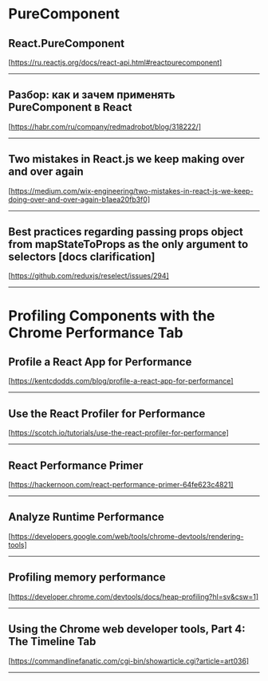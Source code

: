 # PureComponent

## React.PureComponent 

[https://ru.reactjs.org/docs/react-api.html#reactpurecomponent]

---

## Разбор: как и зачем применять PureComponent в React

[https://habr.com/ru/company/redmadrobot/blog/318222/]

---

## Two mistakes in React.js we keep making over and over again

[https://medium.com/wix-engineering/two-mistakes-in-react-js-we-keep-doing-over-and-over-again-b1aea20fb3f0]

---

## Best practices regarding passing props object from mapStateToProps as the only argument to selectors [docs clarification]

[https://github.com/reduxjs/reselect/issues/294]

---

# Profiling Components with the Chrome Performance Tab

## Profile a React App for Performance

[https://kentcdodds.com/blog/profile-a-react-app-for-performance]

---

## Use the React Profiler for Performance

[https://scotch.io/tutorials/use-the-react-profiler-for-performance]

---

## React Performance Primer

[https://hackernoon.com/react-performance-primer-64fe623c4821]

---

## Analyze Runtime Performance

[https://developers.google.com/web/tools/chrome-devtools/rendering-tools]

---

## Profiling memory performance

[https://developer.chrome.com/devtools/docs/heap-profiling?hl=sv&csw=1]

---

## Using the Chrome web developer tools, Part 4: The Timeline Tab

[https://commandlinefanatic.com/cgi-bin/showarticle.cgi?article=art036]

---
